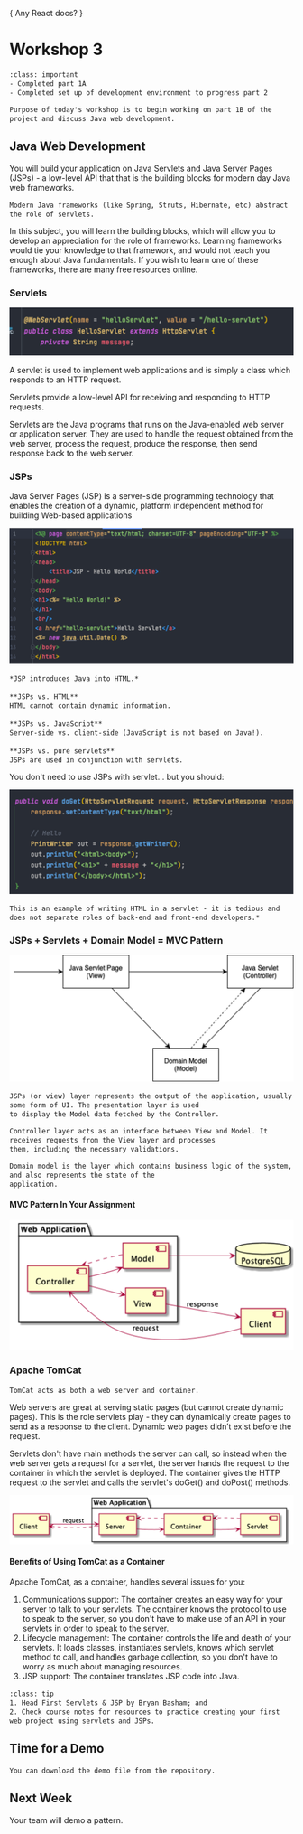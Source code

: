 { Any React docs? }

# Workshop 3

```{admonition} By Now You Should Have
:class: important
- Completed part 1A
- Completed set up of development environment to progress part 2
```

```{admonition} Today's Workshop
Purpose of today's workshop is to begin working on part 1B of the project and discuss Java web development.
```

## Java Web Development

You will build your application on Java Servlets and Java Server Pages (JSPs) - a low-level API that that is the building blocks for modern day Java web frameworks.  

```{tip}
Modern Java frameworks (like Spring, Struts, Hibernate, etc) abstract the role of servlets.
```

In this subject, you will learn the building blocks, which will allow you to develop an appreciation for the role of frameworks. Learning frameworks would tie your knowledge to that framework, and would not teach you enough about Java fundamentals.
If you wish to learn one of these frameworks, there are many free resources online.

### Servlets

![](resources/servlet.png)

A servlet is used to implement web applications and is simply a class which responds to an HTTP request.

Servlets provide a low-level API for receiving and responding to HTTP requests.

Servlets are the Java programs that runs on the Java-enabled web server or application server. They are used to handle the request obtained from the web server, process the request, produce the response, then send response back to the web server.

### JSPs

Java Server Pages (JSP) is a server-side programming technology that enables the creation of a dynamic, platform independent method for building Web-based applications

![](resources/jsp.png)

```{important}
*JSP introduces Java into HTML.*

**JSPs vs. HTML**  
HTML cannot contain dynamic information.

**JSPs vs. JavaScript**  
Server-side vs. client-side (JavaScript is not based on Java!).

**JSPs vs. pure servlets**  
JSPs are used in conjunction with servlets.
```

You don't need to use JSPs with servlet... but you should:

![](resources/html_and_servlets.png)

```{tip}
This is an example of writing HTML in a servlet - it is tedious and does not separate roles of back-end and front-end developers.*
```

### JSPs + Servlets + Domain Model = MVC Pattern

![](resources/mvc_pattern.png)

```{admonition} Definition
JSPs (or view) layer represents the output of the application, usually some form of UI. The presentation layer is used 
to display the Model data fetched by the Controller.
```

```{admonition} Definition
Controller layer acts as an interface between View and Model. It receives requests from the View layer and processes 
them, including the necessary validations.
```

```{admonition} Definition
Domain model is the layer which contains business logic of the system, and also represents the state of the 
application.
```

#### MVC Pattern In Your Assignment

![](resources/mvc_assignment.png)

### Apache TomCat

```{note}
TomCat acts as both a web server and container.
```

Web servers are great at serving static pages (but cannot create dynamic pages). This is the role servlets play - they can dynamically create pages to send as a response to the client. Dynamic web pages didn’t exist before the request.

Servlets don't have main methods the server can call, so instead when the web server gets a request for a servlet, the server hands the request to the container in which the servlet is deployed. The container gives the HTTP request to the servlet and calls the servlet's doGet() and doPost() methods.

![](resources/apache_tomcat.png)

#### Benefits of Using TomCat as a Container

Apache TomCat, as a container, handles several issues for you:

1. Communications support: The container creates an easy way for your server to talk to your servlets. The container knows the protocol to use to speak to the server, so you don't have to make use of an API in your servlets in order to speak to the server.
2. Lifecycle management: The container controls the life and death of your servlets. It loads classes, instantiates servlets, knows which servlet method to call, and handles garbage collection, so you don't have to worry as much about managing resources.
3. JSP support: The container translates JSP code into Java.

```{admonition} Extra Resources
:class: tip
1. Head First Servlets & JSP by Bryan Basham; and
2. Check course notes for resources to practice creating your first web project using servlets and JSPs.
```

## Time for a Demo

```{attention}
You can download the demo file from the repository.
```

## Next Week

Your team will demo a pattern.
